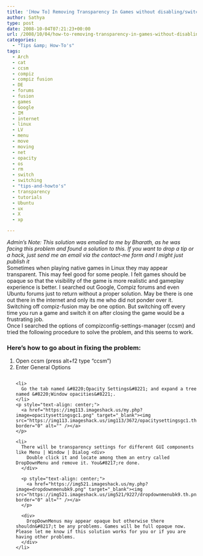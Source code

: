 ```yaml
---
title: '[How To] Removing Transparency In Games without disabling/switching off Compiz'
author: Sathya
type: post
date: 2008-10-04T07:21:23+00:00
url: /2008/10/04/how-to-removing-transparency-in-games-without-disablingswitching-off-compiz/
categories:
  - "Tips &amp; How-To's"
tags:
  - Arch
  - cat
  - ccsm
  - compiz
  - compiz fusion
  - DE
  - forums
  - fusion
  - games
  - Google
  - IM
  - internet
  - linux
  - LV
  - menu
  - move
  - moving
  - net
  - opacity
  - os
  - rm
  - switch
  - switching
  - "tips-and-howto's"
  - transparency
  - tutorials
  - Ubuntu
  - ux
  - X
  - xp

---
```

<div>
  <em>Admin&#8217;s Note: This solution was emailed to me by Bharath, as he was facing this problem and found a solution to this. If you want to drop a tip or a hack, just send me an email via the contact-me form and I might just publish it</em>
</div>

<div>
  Sometimes when playing native games in Linux they may appear transparent. This may feel good for some people. I felt games should be opaque so that the visibility of the game is more realistic and gameplay experience is better. I searched out Google, Compiz forums and even Ubuntu forums just to return without a proper solution. May be there is one out there in the internet and only its me who did not ponder over it. Switching off compiz-fusion may be one option. But switching off every time you run a game and switch it on after closing the game would be a frustrating job.
</div>

<div>
  <!--more-->
</div>

<div>
  Once I searched the options of compizconfig-settings-manager (ccsm) and tried the following procedure to solve the problem, and this seems to work.
</div>

### Here&#8217;s how to go about in fixing the problem:

<div>
  <ol>
    <li>
      Open ccsm (press alt+f2 type &#8220;ccsm&#8221;)
    </li>
    <li>
      Enter General Options
    </li>
    <p style="text-align: center;">
      <a href="https://img215.imageshack.us/my.php?image=generaloptionsmu5.png" target="_blank"><img class="aligncenter" src="https://img215.imageshack.us/img215/8900/generaloptionsmu5.th.png" border="0" alt="" /></a>
    </p>
    
    <li>
      Go the tab named &#8220;Opacity Settings&#8221; and expand a tree named &#8220;Window opacities&#8221;.
    </li>
    <p style="text-align: center;">
      <a href="https://img113.imageshack.us/my.php?image=opacitysettingsgc1.png" target="_blank"><img src="https://img113.imageshack.us/img113/3672/opacitysettingsgc1.th.png" border="0" alt="" /></a>
    </p>
    
    <li>
      There will be transparency settings for different GUI components like Menu | Window | Dialog <div>
        Double click it and locate among them an entry called DropDownMenu and remove it. You&#8217;re done.
      </div>
      
      <p style="text-align: center;">
        <a href="https://img521.imageshack.us/my.php?image=dropdownmenubk9.png" target="_blank"><img src="https://img521.imageshack.us/img521/9227/dropdownmenubk9.th.png" border="0" alt="" /></a>
      </p>
      
      <div>
        DropDownMenus may appear opaque but otherwise there shouldn&#8217;t be any problems. Games will be full opaque now. Please let me know if this solution works for you or if you are having other problems.
      </div>
    </li>
  </ol>
</div>
